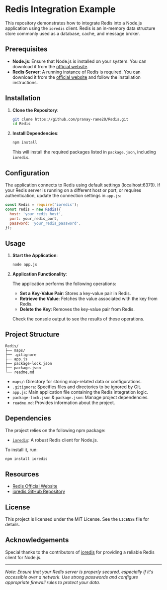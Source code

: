 # Redis Integration Example

This repository demonstrates how to integrate Redis into a Node.js application using the `ioredis` client. Redis is an in-memory data structure store commonly used as a database, cache, and message broker.

## Prerequisites

- **Node.js**: Ensure that Node.js is installed on your system. You can download it from the [official website](https://nodejs.org/).
- **Redis Server**: A running instance of Redis is required. You can download it from the [official website](https://redis.io/download) and follow the installation instructions.

## Installation

1. **Clone the Repository**:

   ```bash
   git clone https://github.com/pranay-rane20/Redis.git
   cd Redis
   ```

2. **Install Dependencies**:

   ```bash
   npm install
   ```

   This will install the required packages listed in `package.json`, including `ioredis`.

## Configuration

The application connects to Redis using default settings (localhost:6379). If your Redis server is running on a different host or port, or requires authentication, update the connection settings in `app.js`:

```javascript
const Redis = require('ioredis');
const redis = new Redis({
  host: 'your_redis_host',
  port: your_redis_port,
  password: 'your_redis_password',
});
```

## Usage

1. **Start the Application**:

   ```bash
   node app.js
   ```

2. **Application Functionality**:

   The application performs the following operations:

   - **Set a Key-Value Pair**: Stores a key-value pair in Redis.
   - **Retrieve the Value**: Fetches the value associated with the key from Redis.
   - **Delete the Key**: Removes the key-value pair from Redis.

   Check the console output to see the results of these operations.

## Project Structure

```
Redis/
├── maps/
├── .gitignore
├── app.js
├── package-lock.json
├── package.json
└── readme.md
```

- `maps/`: Directory for storing map-related data or configurations.
- `.gitignore`: Specifies files and directories to be ignored by Git.
- `app.js`: Main application file containing the Redis integration logic.
- `package-lock.json` & `package.json`: Manage project dependencies.
- `readme.md`: Provides information about the project.

## Dependencies

The project relies on the following npm package:

- [`ioredis`](https://www.npmjs.com/package/ioredis): A robust Redis client for Node.js.

To install it, run:

```bash
npm install ioredis
```

## Resources

- [Redis Official Website](https://redis.io/)
- [ioredis GitHub Repository](https://github.com/luin/ioredis)

## License

This project is licensed under the MIT License. See the `LICENSE` file for details.

## Acknowledgements

Special thanks to the contributors of [ioredis](https://github.com/luin/ioredis) for providing a reliable Redis client for Node.js.

---

*Note: Ensure that your Redis server is properly secured, especially if it's accessible over a network. Use strong passwords and configure appropriate firewall rules to protect your data.*
